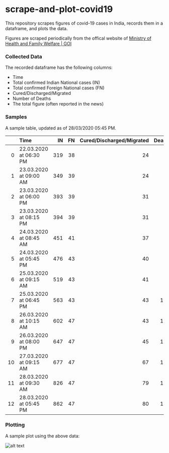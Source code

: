 # scrape-and-plot-covid19
This repository scrapes figures of covid-19 cases in India, records them in a dataframe, and plots the data.

Figures are scraped periodically from the offical website of <a href = "https://www.mohfw.gov.in/">Ministry of Health and Family Welfare | GOI </a>

### Collected Data

The recorded dataframe has the following columns:

* Time
* Total confirmed Indian National cases (IN)
* Total confirmed Foreign National cases (FN)
* Cured/Discharged/Migrated
* Number of Deaths
* The total figure (often reported in the news)

### Samples

A sample table, updated as of 28/03/2020 05:45 PM.


|    | Time                   |   IN |   FN |   Cured/Discharged/Migrated |   Dead |   "Total" |
|---:|:-----------------------|-----:|-----:|-------------:|-------:|----------:|
|  0 | 22.03.2020 at 06:30 PM |  319 |   38 |           24 |      7 |       388 |
|  1 | 23.03.2020 at 09:00 AM |  349 |   39 |           24 |      7 |       419 |
|  2 | 23.03.2020 at 06:00 PM |  393 |   39 |           31 |      7 |       470 |
|  3 | 23.03.2020 at 08:15 PM |  394 |   39 |           31 |      7 |       471 |
|  4 | 24.03.2020 at 08:45 AM |  451 |   41 |           37 |      9 |       538 |
|  5 | 24.03.2020 at 05:45 PM |  476 |   43 |           40 |      9 |       568 |
|  6 | 25.03.2020 at 09:15 AM |  519 |   43 |           41 |      9 |       612 |
|  7 | 25.03.2020 at 06:45 PM |  563 |   43 |           43 |     10 |       659 |
|  8 | 26.03.2020 at 10:15 AM |  602 |   47 |           43 |     13 |       705 |
|  9 | 26.03.2020 at 08:00 PM |  647 |   47 |           45 |     16 |       755 |
| 10 | 27.03.2020 at 09:15 AM |  677 |   47 |           67 |     17 |       808 |
| 11 | 28.03.2020 at 09:30 AM |  826 |   47 |           79 |     19 |       971 |
| 12 | 28.03.2020 at 05:45 PM |  862 |   47 |           80 |     19 |      1008 |


### Plotting

A sample plot using the above data:

![alt text](https://github.com/Sahej02/scrape-and-plot-covid19/blob/master/sample.png "Sample Plot")

